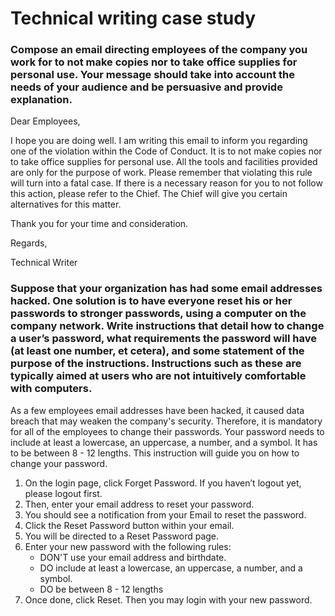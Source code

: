 # Technical writing case study

### Compose an email directing employees of the company you work for to not make copies nor to take office supplies for personal use. Your message should take into account the needs of your audience and be persuasive and provide explanation. 

Dear Employees,

I hope you are doing well. I am writing this email to inform you regarding one of the violation within the Code of Conduct. It is to not make copies nor to take office supplies for personal use. All the tools and facilities provided are only for the purpose of work.
Please remember that violating this rule will turn into a fatal case. If there is a necessary reason for you to not follow this action, please refer to the Chief. The Chief will give you certain alternatives for this matter.

Thank you for your time and consideration.

Regards,

Technical Writer

### Suppose that your organization has had some email addresses hacked. One solution is to have everyone reset his or her passwords to stronger passwords, using a computer on the company network. Write instructions that detail how to change a user’s password, what requirements the password will have (at least one number, et cetera), and some statement of the purpose of the instructions. Instructions such as these are typically aimed at users who are not intuitively comfortable with computers.

As a few employees email addresses have been hacked, it caused data breach that may weaken the company's security. Therefore, it is mandatory for all of the employees to change their passwords. Your password needs to include at least a lowercase, an uppercase, a number, and a symbol. It has to be between 8 - 12 lengths. This instruction will guide you on how to change your password.
1. On the login page, click Forget Password. If you haven’t logout yet, please logout first.
2. Then, enter your email address to reset your password.
3. You should see a notification from your Email to reset the password.
4. Click the Reset Password button within your email.
5. You will be directed to a Reset Password page.
6. Enter your new password with the following rules:
   - DON'T use your email address and birthdate.
   - DO include at least a lowercase, an uppercase, a number, and a symbol.
   - DO be between 8 - 12 lengths
7. Once done, click Reset. Then you may login with your new password.
